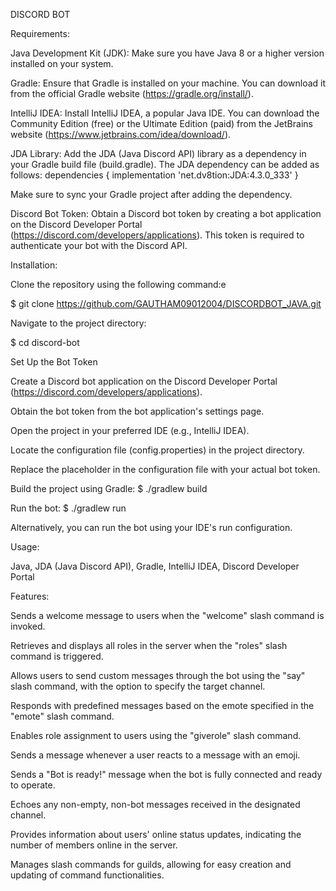 DISCORD BOT

Requirements: 


Java Development Kit (JDK): Make sure you have Java 8 or a higher version installed on your system.

Gradle: Ensure that Gradle is installed on your machine. You can download it from the official Gradle website (https://gradle.org/install/).

IntelliJ IDEA: Install IntelliJ IDEA, a popular Java IDE. You can download the Community Edition (free) or the Ultimate Edition (paid) from the JetBrains website (https://www.jetbrains.com/idea/download/).

JDA Library: Add the JDA (Java Discord API) library as a dependency in your Gradle build file (build.gradle). The JDA dependency can be added as follows:
dependencies {
    implementation 'net.dv8tion:JDA:4.3.0_333'
}

Make sure to sync your Gradle project after adding the dependency.

Discord Bot Token: Obtain a Discord bot token by creating a bot application on the Discord Developer Portal (https://discord.com/developers/applications). This token is required to authenticate your bot with the Discord API.


Installation:


Clone the repository using the following command:e

$ git clone https://github.com/GAUTHAM09012004/DISCORDBOT_JAVA.git

Navigate to the project directory:

$ cd discord-bot

Set Up the Bot Token

Create a Discord bot application on the Discord Developer Portal (https://discord.com/developers/applications).

Obtain the bot token from the bot application's settings page.

Open the project in your preferred IDE (e.g., IntelliJ IDEA).

Locate the configuration file (config.properties) in the project directory.

Replace the placeholder <your-bot-token> in the configuration file with your actual bot token.

Build the project using Gradle:
$ ./gradlew build

Run the bot:
$ ./gradlew run

Alternatively, you can run the bot using your IDE's run configuration.
    
Usage:
    
Java,
JDA (Java Discord API),
Gradle,
IntelliJ IDEA,
Discord Developer Portal
    
Features:
    
Sends a welcome message to users when the "welcome" slash command is invoked.

Retrieves and displays all roles in the server when the "roles" slash command is triggered.

Allows users to send custom messages through the bot using the "say" slash command, with the option to specify the target channel.

Responds with predefined messages based on the emote specified in the "emote" slash command.

Enables role assignment to users using the "giverole" slash command.

Sends a message whenever a user reacts to a message with an emoji.
    
Sends a "Bot is ready!" message when the bot is fully connected and ready to operate.

Echoes any non-empty, non-bot messages received in the designated channel.

Provides information about users' online status updates, indicating the number of members online in the server.

Manages slash commands for guilds, allowing for easy creation and updating of command functionalities.    
    
    
